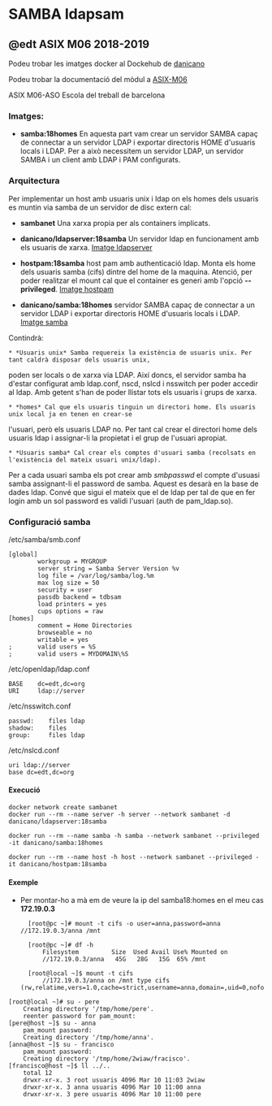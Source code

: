 
# SAMBA ldapsam

## @edt ASIX M06 2018-2019

Podeu trobar les imatges docker al Dockehub de [danicano](https://hub.docker.com/u/danicano/)

Podeu trobar la documentació del mòdul a [ASIX-M06](https://sites.google.com/site/asixm06edt/)


ASIX M06-ASO Escola del treball de barcelona

### Imatges:

* **samba:18homes**  En aquesta part vam crear un servidor SAMBA capaç de connectar a un servidor LDAP i exportar directoris HOME d'usuaris locals i LDAP. Per a això necessitem un servidor LDAP, un servidor SAMBA i un client amb LDAP i PAM configurats.

### Arquitectura

Per implementar un host amb usuaris unix i ldap on els homes dels usuaris es muntin via samba de un 
servidor de disc extern cal:

  * **sambanet** Una xarxa propia per als containers implicats.

  * **danicano/ldapserver:18samba** Un servidor ldap en funcionament amb els usuaris de xarxa. [Imatge ldapserver](https://hub.docker.com/r/danicano/ldapserver)
  
  * **hostpam:18samba** host pam amb authenticació ldap. Monta els home dels usuaris samba (cifs) dintre del home de la maquina.
Atenció, per poder realitzar el mount cal que el container es generi amb l'opció **--privileged**. [Imatge hostpam](https://hub.docker.com/r/danicano/hostpam)

  * **danicano/samba:18homes** servidor SAMBA capaç de connectar a un servidor LDAP i exportar directoris HOME d'usuaris locals i LDAP. [Imatge samba](https://hub.docker.com/r/danicano/samba)
  
Contindrà:

    * *Usuaris unix* Samba requereix la existència de usuaris unix. Per tant caldrà disposar dels usuaris unix,
poden ser locals o de xarxa via LDAP. Així doncs, el servidor samba ha d'estar configurat amb ldap.conf, nscd, nslcd i 
nsswitch per poder accedir al ldap. Amb getent s'han de poder llistar tots els usuaris i grups de xarxa.

    * *homes* Cal que els usuaris tinguin un directori home. Els usuaris unix local ja en tenen en crear-se
l'usuari, però els usuaris LDAP no. Per tant cal crear el directori home dels usuaris ldap i assignar-li la 
propietat i el grup de l'usuari apropiat.

    * *Usuaris samba* Cal crear els comptes d'usuari samba (recolsats en l'existència del mateix usuari unix/ldap).
Per a cada usuari samba els pot crear amb *smbpasswd* el compte d'usuasi samba assignant-li el password de samba. 
Aquest es desarà en la base de dades ldap. 
Convé que sigui el mateix que el de ldap per tal de que en fer login amb un sol password es validi l'usuari (auth de
pam_ldap.so).
 


### Configuració samba

/etc/samba/smb.conf
```
[global]
        workgroup = MYGROUP
        server string = Samba Server Version %v
        log file = /var/log/samba/log.%m
        max log size = 50
        security = user
        passdb backend = tdbsam
        load printers = yes
        cups options = raw
[homes]
        comment = Home Directories
        browseable = no
        writable = yes
;       valid users = %S
;       valid users = MYDOMAIN\%S
```

/etc/openldap/ldap.conf
```
BASE	dc=edt,dc=org
URI		ldap://server
```

/etc/nsswitch.conf
```
passwd:    files ldap
shadow:    files 
group:     files ldap
```

/etc/nslcd.conf
```
uri ldap://server
base dc=edt,dc=org
```

#### Execució

```
docker network create sambanet 
docker run --rm --name server -h server --network sambanet -d danicano/ldapserver:18samba

docker run --rm --name samba -h samba --network sambanet --privileged -it danicano/samba:18homes

docker run --rm --name host -h host --network sambanet --privileged -it danicano/hostpam:18samba
```

#### Exemple

- Per montar-ho a mà em de veure la ip del samba18:homes en el meu cas **172.19.0.3**

		[root@pc ~]# mount -t cifs -o user=anna,password=anna //172.19.0.3/anna /mnt
		
		[root@pc ~]# df -h
			Filesystem         Size  Used Avail Use% Mounted on
			//172.19.0.3/anna   45G   28G   15G  65% /mnt
		
		[root@local ~]$ mount -t cifs
			//172.19.0.3/anna on /mnt type cifs (rw,relatime,vers=1.0,cache=strict,username=anna,domain=,uid=0,noforceuid,gid=0,noforcegid,addr=172.19.0.3,unix,posixpaths,serverino,mapposix,acl,rsize=1048576,wsize=65536,echo_interval=60,actimeo=1,user=anna)
```
[root@local ~]# su - pere
	Creating directory '/tmp/home/pere'.
	reenter password for pam_mount:
[pere@host ~]$ su - anna
	pam_mount password:
	Creating directory '/tmp/home/anna'.
[anna@host ~]$ su - francisco
	pam_mount password:
	Creating directory '/tmp/home/2wiaw/fracisco'.
[francisco@host ~]$ ll ../..
	total 12
	drwxr-xr-x. 3 root usuaris 4096 Mar 10 11:03 2wiaw
	drwxr-xr-x. 3 anna usuaris 4096 Mar 10 11:00 anna
	drwxr-xr-x. 3 pere usuaris 4096 Mar 10 11:00 pere
```

